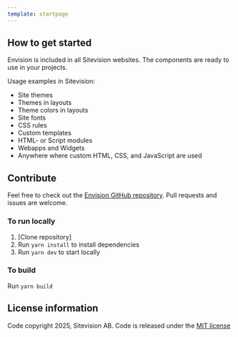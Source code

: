 ```yaml
---
template: startpage
---
```


## How to get started

Envision is included in all Sitevision websites. The components are ready to use in your projects.

Usage examples in Sitevision:

-  Site themes
-  Themes in layouts
-  Theme colors in layouts
-  Site fonts
-  CSS rules
-  Custom templates
-  HTML- or Script modules
-  Webapps and Widgets
-  Anywhere where custom HTML, CSS, and JavaScript are used

## Contribute

Feel free to check out the [Envision GitHub repository](https://github.com/sitevision/envision). Pull requests and issues are welcome.

### To run locally

1. [Clone repository]
2. Run `yarn install` to install dependencies
3. Run `yarn dev` to start locally

### To build

Run `yarn build`

## License information

Code copyright 2025, Sitevision AB. Code is released under the [MIT license](https://github.com/sitevision/envision/blob/master/LICENSE)
